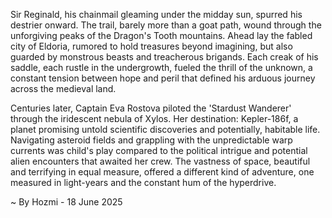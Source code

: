 
Sir Reginald, his chainmail gleaming under the midday sun, spurred his destrier onward.  The trail, barely more than a goat path, wound through the unforgiving peaks of the Dragon's Tooth mountains.  Ahead lay the fabled city of Eldoria, rumored to hold treasures beyond imagining, but also guarded by monstrous beasts and treacherous brigands.  Each creak of his saddle, each rustle in the undergrowth, fueled the thrill of the unknown, a constant tension between hope and peril that defined his arduous journey across the medieval land.

Centuries later, Captain Eva Rostova piloted the 'Stardust Wanderer' through the iridescent nebula of Xylos.  Her destination: Kepler-186f, a planet promising untold scientific discoveries and potentially, habitable life.  Navigating asteroid fields and grappling with the unpredictable warp currents was child's play compared to the political intrigue and potential alien encounters that awaited her crew.  The vastness of space, beautiful and terrifying in equal measure, offered a different kind of adventure, one measured in light-years and the constant hum of the hyperdrive.

~ By Hozmi - 18 June 2025
